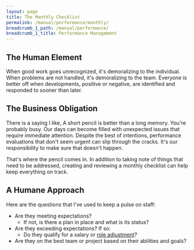 ```yaml
---
layout: page
title: The Monthly Checklist
permalink: /manual/performance/monthly/
breadcrumb_1_path: /manual/performance/
breadcrumb_1_title: Performance Management
---
```


## The Human Element
When good work goes unrecognized, it's demoralizing to the individual. When 
problems are not handled, it's demoralizing to the team. Everyone is better 
off when developments, positive or negative, are identified and responded to 
sooner than later.

## The Business Obligation
There is a saying I like, A short pencil is better than a long memory. You're
probably busy. Our days can become filled with unexpected issues that require 
immediate attention. Despite the best of intentions, performance evaluations 
that don't seem urgent can slip through the cracks. It's our responsibility to 
make sure that doesn't happen.

That's where the pencil comes in. In addition to taking note of things that
need to be addressed, creating and reviewing a monthly checklist can help keep
everything on track.

## A Humane Approach
Here are the questions that I've used to keep a pulse on staff:

* Are they meeting expectations?
  * If not, is there a plan in place and what is its status?
* Are they exceeding expectations? If so:
  * Do they qualify for a salary or [role adjustment](/manual/performance/titles-and-career-ladders/)?
* Are they on the best team or project based on their abilities and goals?
